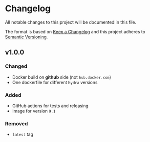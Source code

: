# Changelog

All notable changes to this project will be documented in this file.

The format is based on [Keep a Changelog][keepachangelog] and this project adheres to [Semantic Versioning][semver].

## v1.0.0

### Changed

- Docker build on **github** side (not `hub.docker.com`)
- One dockerfile for different `hydra` versions

### Added

- GitHub actions for tests and releasing
- Image for version `9.1`

### Removed

- `latest` tag

[keepachangelog]:https://keepachangelog.com/en/1.0.0/
[semver]:https://semver.org/spec/v2.0.0.html
